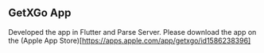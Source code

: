 <b><h2> GetXGo App </h2> </b>

Developed the app in Flutter and Parse Server. Please download the app on the (Apple App Store)[https://apps.apple.com/app/getxgo/id1586238396]
